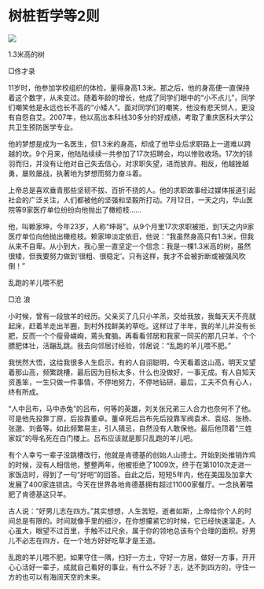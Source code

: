 # 树桩哲学等2则

![](http://www.yilinzazhi.com/images/yili/yili201217/yili20121756.jpg)

1.3米高的树

□佟才录

11岁时，他参加学校组织的体检，量得身高1.3米。那之后，他的身高便一直保持着这个数字，从未变过。随着年龄的增长，他成了同学们眼中的“小不点儿”，同学们嘲笑他是永远也长不高的“小矮人”。面对同学们的嘲笑，他没有悲天悯人，更没有自怨自艾。2007年，他以高出本科线30多分的好成绩，考取了重庆医科大学公共卫生预防医学专业。

他的梦想是成为一名医生，但1.3米的身高，却成了他毕业后求职路上一道难以跨越的坎。9个月来，他陆陆续续一共参加了17次招聘会，均以惨败收场。17次的铩羽而归，并没有让他对自己失去信心，对求职失望，进而放弃。相反，他越挫越勇，屡败屡战，执著地为梦想而努力奋斗着。

上帝总是喜欢垂青那些坚韧不拔、百折不挠的人。他的求职故事经过媒体报道引起社会的广泛关注，人们都被他的坚强和坚毅所打动。7月12日，一天之内，华山医院等9家医疗单位纷纷向他抛出了橄榄枝……

他，叫赖家坤，今年23岁，人称“坤哥”。从9个月里17次求职被拒，到1天之内9家医疗单位向他抛出橄榄枝。赖家坤淡定依旧，他说：“我虽然身高只有1.3米，但我从来不自卑。从小到大，我心里一直坚定一个信念：我是一棵1.3米高的树，虽然很矮，但我要努力做到‘很粗、很稳定’。只有这样，我才不会被折断或被强风吹倒！”

乱跑的羊儿喂不肥

□沧 浪

小时候，曾有一段放羊的经历。父亲买了几只小羊羔，交给我放，我每天天不亮就起床，赶着羊走出羊圈，到村外找鲜美的草吃。这样过了半年，我的羊儿并没有长肥，反而一个个瘦骨嶙峋，蔫头耷脑。再看看邻居和我家一同买的那几只羊，个个膘肥体壮，活蹦乱跳。我去向邻居讨经验，邻居说：“乱跑的羊儿喂不肥。”

我恍然大悟，这给我很多人生启示，有的人自诩聪明，今天看着这山高，明天又望着那山高，频繁跳槽，最后因为目标太多，什么也没做好，一事无成。有人自知天资愚笨，一生只做一件事情，不停地努力，不停地钻研，最后，工夫不负有心人，终有所成。

“人中吕布，马中赤兔”的吕布，何等的英雄，刘关张兄弟三人合力也奈何不了他。可是他先投靠丁原，后投靠董卓。董卓死后吕布先后投靠军阀袁术、袁绍、张杨、张邈、刘备等。如此频繁易主，引人猜忌，自然没有人敢保他。最后他顶着“三姓家奴”的辱名死在白门楼上。吕布应该就是那只乱跑的羊儿吧。

有个人幸亏一辈子没跳槽改行，他就是肯德基的创始人山德士。开始到处推销炸鸡的时候，没有人相信他，整整两年，他被拒绝了1009次，终于在第1010次走进一家饭店时，得到了一句“好吧”的回答。自此之后，短短5年内，他在美国及加拿大发展了400家连锁店。今天在世界各地肯德基拥有超过11000家餐厅。一念执著喂肥了肯德基这只羊。

古人说：“好男儿志在四方。”其实想想，人生苦短，逝者如斯，上帝给你个人的时间总是有限的。时间就像手里的细沙，在你想攥紧它的时候，它已经快速溜走。人心虽大，眼望不过百里，手触不过尺余，属于你的领地总该有个合理的面积。好男儿不必志在四方，在一个地方好好吃草才是王道。

乱跑的羊儿喂不肥，如果守住一隅，扫好一方土，守好一方居，做好一方事，开开心心活好一辈子，成就自己看好的事业，有什么不好？志，达不到四方的，守住一方的也可以有海阔天空的未来。